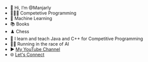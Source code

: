 - 👋 Hi, I’m @Manjarly
- 🧑🏻‍💻 Competetive Programming
- 🤖 Machine Learning
- 📚 Books
- ♟️ Chess
- 🌱 I learn and teach Java and C++ for Competitive Programming
- 🏃🏻 Running in the race of AI
- ▶️ [My YouTube Channel](https://www.youtube.com/@manjarly)
- 🌐 [Let's Connect](https://www.linkedin.com/in/manjarly)

<!---
Manjarly/Manjarly is a ✨ special ✨ repository because its `README.md` (this file) appears on your GitHub profile.
You can click the Preview link to take a look at your changes.
--->
